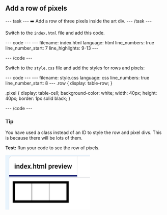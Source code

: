 
<h2 class="c-project-heading--task">Add a row of pixels</h2>

--- task ---
➡️ Add a row of three pixels inside the art div.
--- /task --- 

Switch to the `index.html` file and add this code.

<div class="c-project-code">
--- code ---
---
filename: index.html
language: html
line_numbers: true
line_number_start: 7
line_highlights: 9-13
---
<body>
  <div id="art">
    <div class = "row">
      <div class="pixel"></div>
      <div class="pixel"></div>
      <div class="pixel"></div>
    </div>
  </div>  
</body>

--- /code ---
</div>

Switch to the `style.css` file and add the styles for rows and pixels:

<div class="c-project-code">
--- code ---
---
filename: style.css
language: css
line_numbers: true
line_number_start: 8
---
.row {
  display: table-row;
}

.pixel {
  display: table-cell;
  background-color: white;
  width: 40px;
  height: 40px;
  border: 1px solid black;
}

--- /code ---
</div>

<div class="c-project-callout c-project-callout--tip">

### Tip
You have used a class instead of an ID to style the row and pixel divs. This is because there will be lots of them.
</div>

**Test:** Run your code to see the row of pixels.

![A row of three squares (pixels) with a thick black border and thin inner borders](images/row-of-three.png)
